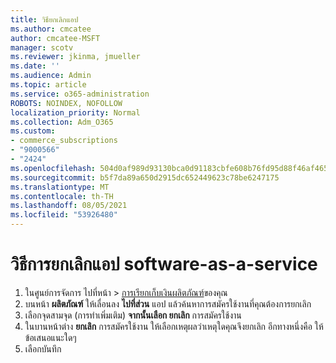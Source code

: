 ```yaml
---
title: วิธียกเลิกแอป
ms.author: cmcatee
author: cmcatee-MSFT
manager: scotv
ms.reviewer: jkinma, jmueller
ms.date: ''
ms.audience: Admin
ms.topic: article
ms.service: o365-administration
ROBOTS: NOINDEX, NOFOLLOW
localization_priority: Normal
ms.collection: Adm_O365
ms.custom:
- commerce_subscriptions
- "9000566"
- "2424"
ms.openlocfilehash: 504d0af989d93130bca0d91183cbfe608b76fd95d88f46af465e87cff1f052df
ms.sourcegitcommit: b5f7da89a650d2915dc652449623c78be6247175
ms.translationtype: MT
ms.contentlocale: th-TH
ms.lasthandoff: 08/05/2021
ms.locfileid: "53926480"
---
```

# <a name="how-to-cancel-software-as-a-service-apps"></a>วิธีการยกเลิกแอป software-as-a-service

1. ในศูนย์การจัดการ ไปที่หน้า  >  [การเรียกเก็บเงินผลิตภัณฑ์](https://go.microsoft.com/fwlink/p/?linkid=842054)ของคุณ
2. บนหน้า **ผลิตภัณฑ์** ให้เลื่อนลง **ไปที่ส่วน** แอป แล้วค้นหาการสมัครใช้งานที่คุณต้องการยกเลิก 
3. เลือกจุดสามจุด (การทําเพิ่มเติม) **จากนั้นเลือก ยกเลิก** การสมัครใช้งาน
4. ในบานหน้าต่าง **ยกเลิก** การสมัครใช้งาน ให้เลือกเหตุผลว่าเหตุใดคุณจึงยกเลิก อีกทางหนึ่งคือ ให้ข้อเสนอแนะใดๆ
5. เลือกบันทึก